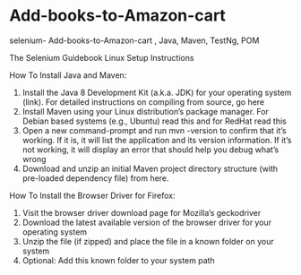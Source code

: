 # Add-books-to-Amazon-cart
selenium- Add-books-to-Amazon-cart , Java, Maven, TestNg, POM

The Selenium Guidebook Linux Setup Instructions

How To Install Java and Maven:

1. Install the Java 8 Development Kit (a.k.a. JDK) for your operating system (link). For detailed instructions on compiling from source, go here
2. Install Maven using your Linux distribution’s package manager. For Debian based systems (e.g., Ubuntu) read this and for RedHat read this
3. Open a new command-prompt and run mvn -version to confirm that it’s working. If it is, it will list the application and its version information. If it’s not working, it will display an error that should help you debug what’s wrong
4. Download and unzip an initial Maven project directory structure (with pre-loaded dependency file) from here.

How To Install the Browser Driver for Firefox:

1. Visit the browser driver download page for Mozilla’s geckodriver
2. Download the latest available version of the browser driver for your operating system
3. Unzip the file (if zipped) and place the file in a known folder on your system
4. Optional: Add this known folder to your system path


